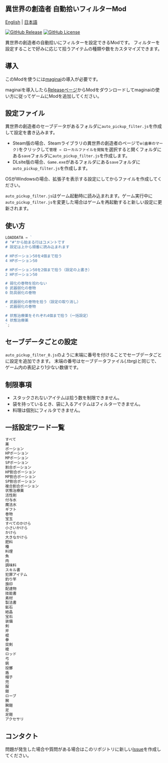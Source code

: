 ## 異世界の創造者 自動拾いフィルターMod

[English](./README_en.md) | [日本語](./README.md)

[![GitHub Release](https://img.shields.io/github/v/release/soeklgb/coaw_auto_pickup_filter)](https://github.com/soeklgb/coaw_auto_pickup_filter/releases/latest)
[![GitHub License](https://img.shields.io/github/license/soeklgb/coaw_auto_pickup_filter)](https://github.com/soeklgb/coaw_auto_pickup_filter/blob/main/LICENSE)

異世界の創造者の自動拾いにフィルターを設定できるModです。
フィルターを設定することで好みに応じて拾うアイテムの種類や数をカスタマイズできます。

## 導入

このModを使うには[maginai](https://github.com/Spoonail-Iroiro/maginai)の導入が必要です。

maginaiを導入したら[Releaseページ](https://github.com/soeklgb/coaw_auto_pickup_filter/releases/latest)からModをダウンロードしてmaginaiの使い方に従ってゲームにModを追加してください。

## 設定ファイル

異世界の創造者のセーブデータがあるフォルダに`auto_pickup_filter.js`を作成して設定を書き込みます。

- Steam版の場合、Steamライブラリの異世界の創造者のページで`⚙️(歯車のマーク)`をクリックして`管理 → ローカルファイルを閲覧`を選択すると開くフォルダにある`save`フォルダに`auto_pickup_filter.js`を作成します。
- DLsite版の場合、`Game.exe`があるフォルダにある`save`フォルダに`auto_pickup_filter.js`を作成します。

OSがWindowsの場合、拡張子を表示する設定にしてからファイルを作成してください。

`auto_pickup_filter.js`はゲーム起動時に読み込まれます。ゲーム実行中に`auto_pickup_filter.js`を変更した場合はゲームを再起動すると新しい設定に更新されます。

## 使い方

```js
LOADDATA = `
# "#"から始まる行はコメントです
# 設定は上から順番に読み込まれます

# HPポーション50を4個まで拾う
4 HPポーション50

# HPポーション50を2個まで拾う（設定の上書き）
2 HPポーション50

# 弱化の巻物を拾わない
0 武器弱化の巻物
0 防具弱化の巻物

# 武器弱化の巻物を拾う（設定の取り消し）
- 武器弱化の巻物

# 状態治療薬をそれぞれ4個まで拾う（一括設定）
4 状態治療薬
`;
```

## セーブデータごとの設定

`auto_pickup_filter_0.js`のように末端に番号を付けることでセーブデータごとに設定を追加できます。
末端の番号はセーブデータファイル(.tbrg)と同じで、ゲーム内の表記より1少ない数値です。

## 制限事項

- スタックされないアイテムは拾う数を制限できません。
- 袋を持っているとき、袋に入るアイテムはフィルターできません。
- 料理は個別にフィルタできません。

## 一括設定ワード一覧

```txt
すべて
薬
ポーション
HPポーション
MPポーション
SPポーション
割合ポーション
HP割合ポーション
MP割合ポーション
SP割合ポーション
複合割合ポーション
状態治療薬
活性剤
付与水
魔法水
ギフト
巻物
宝玉
すべてのかけら
小さいかけら
かけら
大きなかけら
肥料
種
料理
魚
肉
調味料
スキル書
犯罪アイテム
釣り竿
旗印
配達物
技能書
素材
製法書
鉱石
結晶
宝石
装備
剣
斧
棍
拳
突剣
槍
ロッド
弓
銃
投擲
盾
帽子
兜
服
鎧
ローブ
腕
腕鎧
足
足鎧
アクセサリ
```

## コンタクト

問題が発生した場合や質問がある場合はこのリポジトリに新しい[Issue](https://github.com/soeklgb/coaw_auto_pickup_filter/issues)を作成してください。